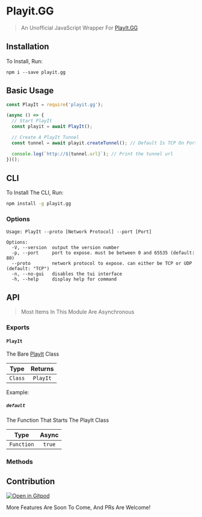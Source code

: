 # Playit.GG

> An Unofficial JavaScript Wrapper For [PlayIt.GG](https://playit.gg/)

## Installation

To Install, Run:

```
npm i --save playit.gg
```

## Basic Usage

```js
const PlayIt = require('playit.gg');

(async () => {
  // Start PlayIt
  const playit = await PlayIt();

  // Create A PlayIt Tunnel
  const tunnel = await playit.createTunnel(); // Default Is TCP On Port 80

  console.log(`http://${tunnel.url}`); // Print the tunnel url
})();
```

## CLI

To Install The CLI, Run:

```bash
npm install -g playit.gg
```

### Options

```
Usage: PlayIt --proto [Network Protocol] --port [Port]

Options:
  -V, --version  output the version number
  -p, --port     port to expose. must be between 0 and 65535 (default: 80)
  --proto        network protocol to expose. can either be TCP or UDP (default: "TCP")
  -n, --no-gui   disables the tui interface
  -h, --help     display help for command
```

## API

> Most Items In This Module Are Asynchronous

### Exports

#### `PlayIt`

The Bare [PlayIt](#methods) Class

|  Type   | Returns  |
| :-----: | :------: |
| `Class` | `PlayIt` |

Example:

##### `default`

The Function That Starts The PlayIt Class

|    Type    | Async  |
| :--------: | :----: |
| `Function` | `true` |

### Methods

## Contribution

[![Open in Gitpod](https://gitpod.io/button/open-in-gitpod.svg)](https://gitpod.io/#https://github.com/TheBotlyNoob/playit.gg)

More Features Are Soon To Come, And PRs Are Welcome!
